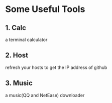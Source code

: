 # Some Useful Tools

## 1. Calc

a terminal calculator

## 2. Host

refresh your hosts to get the IP address of github

## 3. Music

a music(QQ and NetEase) downloader
